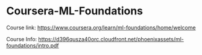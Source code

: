 # Coursera-ML-Foundations

Course link: https://www.coursera.org/learn/ml-foundations/home/welcome

Course Info: https://d396qusza40orc.cloudfront.net/phoenixassets/ml-foundations/intro.pdf
